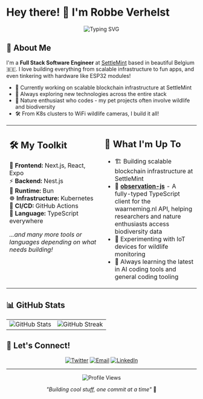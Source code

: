 # Hey there! 👋 I'm Robbe Verhelst

<div align="center">
  <img src="https://readme-typing-svg.herokuapp.com?font=Fira+Code&pause=1000&color=2E8B57&center=true&vCenter=true&width=435&lines=Full+Stack+Software+Engineer;Nature+%26+Tech+Enthusiast;Building+Scalable+Solutions;Always+Learning+Something+New!" alt="Typing SVG" />
</div>

## 🚀 About Me

I'm a **Full Stack Software Engineer** at [SettleMint](https://settlemint.com) based in beautiful Belgium 🇧🇪. I love building everything from scalable infrastructure to fun apps, and even tinkering with hardware like ESP32 modules!

- 🔭 Currently working on scalable blockchain infrastructure at SettleMint
- 🌱 Always exploring new technologies across the entire stack
- 🦅 Nature enthusiast who codes - my pet projects often involve wildlife and biodiversity
- 🛠️ From K8s clusters to WiFi wildlife cameras, I build it all!

<table border="0">
<tr>
<td width="50%" valign="top">

## 🛠️ My Toolkit

🎨 **Frontend:** Next.js, React, Expo  
⚡ **Backend:** Nest.js  
🚀 **Runtime:** Bun  
☸️ **Infrastructure:** Kubernetes  
🔄 **CI/CD:** GitHub Actions  
💙 **Language:** TypeScript everywhere  

*...and many more tools or languages depending on what needs building!*

</td>
<td width="50%" valign="top">

## 🎯 What I'm Up To

- 🏗️ Building scalable blockchain infrastructure at SettleMint
- 🔭 **[observation-js](https://github.com/RobbeVerhelst/observation-js)** - A fully-typed TypeScript client for the waarneming.nl API, helping researchers and nature enthusiasts access biodiversity data
- 📡 Experimenting with IoT devices for wildlife monitoring
- 🤖 Always learning the latest in AI coding tools and general coding tooling

</td>
</tr>
</table>

## 📊 GitHub Stats

<div align="center">
<table border="0">
<tr>
<td>
<img src="https://github-readme-stats.vercel.app/api?username=RobbeVerhelst&show_icons=true&theme=forest&hide_border=true&count_private=true" alt="GitHub Stats" />
</td>
<td>
<img src="https://github-readme-streak-stats.herokuapp.com/?user=RobbeVerhelst&theme=forest&hide_border=true" alt="GitHub Streak" />
</td>
</tr>
</table>
</div>

## 🤝 Let's Connect!

<div align="center">
  
[![Twitter](https://img.shields.io/badge/Twitter-1DA1F2?style=for-the-badge&logo=twitter&logoColor=white)](https://x.com/robbeverhelst)
[![Email](https://img.shields.io/badge/Email-D14836?style=for-the-badge&logo=gmail&logoColor=white)](mailto:robbe.verhelst@gmail.com)
[![LinkedIn](https://img.shields.io/badge/LinkedIn-0077B5?style=for-the-badge&logo=linkedin&logoColor=white)](https://www.linkedin.com/in/robbe-verhelst-61b37a123/)

</div>

---

<div align="center">
  <img src="https://komarev.com/ghpvc/?username=RobbeVerhelst&color=green&style=flat-square" alt="Profile Views" />
  
  *"Building cool stuff, one commit at a time"* 🚀
</div>
